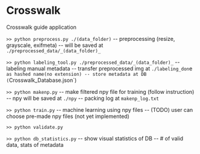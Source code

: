 # Crosswalk
Crosswalk guide application

`>> python preprocess.py ./(data_folder)`
-- preprocessing (resize, grayscale, exifmeta)
-- will be saved at `./preprocessed_data/_(data_folder)_`

`>> python labeling_tool.py ./preprocessed_data/_(data_folder)_`
-- labeling manual metadata
-- transfer preprocessed img at `./labeling_don`e` as hashed name(no extension)
-- store metadata at DB (`Crosswalk_Database.json`)

`>> python makenp.py`
-- make filtered npy file for training (follow instruction)
-- npy will be saved at `./npy`
-- packing log at `makenp_log.txt`

`>> python train.py`
-- machine learning using npy files
-- (TODO) user can choose pre-made npy files (not yet implemented)

`>> python validate.py`

`>> python db_statistics.py`
-- show visual statistics of DB
-- # of valid data, stats of metadata
